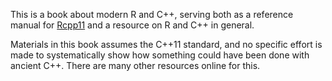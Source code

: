 This is a book about modern R and C++, serving both as 
a reference manual for [Rcpp11](https://github.com/Rcpp11/Rcpp11)
and a resource on R and C++ in general. 

Materials in this book assumes the C++11 standard, and no specific effort 
is made to systematically show how something could have been done 
with ancient C++. There are many other resources online for this. 



